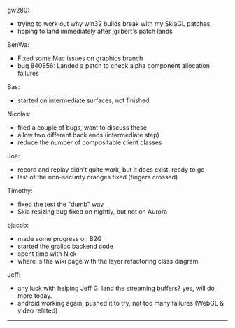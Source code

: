 gw280:
* trying to work out why win32 builds break with my SkiaGL patches
* hoping to land immediately after jgilbert's patch lands



BenWa:
* Fixed some Mac issues on graphics branch
* bug 840856: Landed a patch to check alpha component allocation failures

Bas:
* started on intermediate surfaces, not finished

Nicolas:
* filed a couple of bugs, want to discuss these
* allow two different back ends (intermediate step)
* reduce the number of compositable client classes

Joe:
* record and replay didn't quite work, but it does exist, ready to go
* last of the non-security oranges fixed (fingers crossed)

Timothy:
* fixed the test the "dumb" way
* Skia resizing bug fixed on nightly, but not on Aurora

bjacob:
* made some progress on B2G
* started the gralloc backend code
* spent time with Nick
* where is the wiki page with the layer refactoring class diagram

Jeff:
* any luck with helping Jeff G. land the streaming buffers? yes, will do more today.
* android working again, pushed it to try, not too many failures (WebGL & video related)

________________


